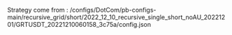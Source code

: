 Strategy come from : /configs/DotCom/pb-configs-main/recursive_grid/short/2022_12_10_recursive_single_short_noAU_20221201/GRTUSDT_20221210060158_3c75a/config.json